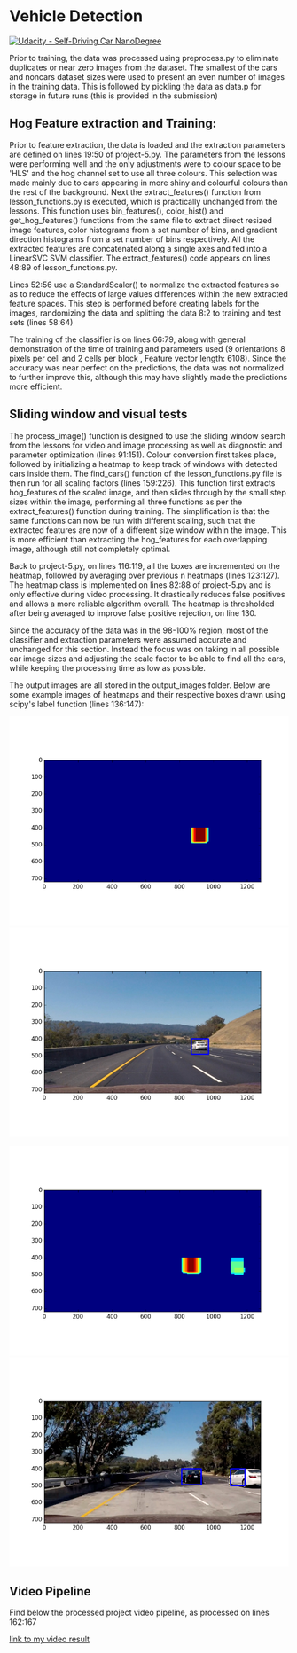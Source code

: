 # Vehicle Detection
[![Udacity - Self-Driving Car NanoDegree](https://s3.amazonaws.com/udacity-sdc/github/shield-carnd.svg)](http://www.udacity.com/drive)


Prior to training, the data was processed using preprocess.py to eliminate duplicates or near zero images from the dataset. 
The smallest of the cars and noncars dataset sizes were used to present an even number of images in the training data. This is 
  followed by pickling the data as data.p for storage in future runs (this is provided in the submission)

Hog Feature extraction and Training:
---

Prior to feature extraction, the data is loaded and the extraction parameters are defined on lines 19:50 of project-5.py.
The parameters from the lessons were performing well and the only adjustments were to colour space to be 'HLS' and 
the hog channel set to use all three colours. This selection was made mainly due to cars appearing in more shiny and colourful
colours than the rest of the background. Next the extract_features() function from lesson_functions.py is 
executed, which is practically unchanged from the lessons. This function uses bin_features(), color_hist() and
get_hog_features() functions from the same file to extract direct resized image features, color histograms from a set 
number of bins, and gradient direction histograms from a set number of bins respectively. All the extracted features are
concatenated along a single axes and fed into a LinearSVC SVM classifier. The extract_features() code appears on lines 
48:89 of lesson_functions.py.

Lines 52:56 use a StandardScaler() to normalize the extracted features so as to reduce the effects of large values differences within 
the new extracted feature spaces. This step is performed before creating labels for the images, randomizing the data and
 splitting the data 8:2 to training and test sets (lines 58:64)
 
 The training of the classifier is on lines 66:79, along with general demonstration of the time of training and parameters 
 used (9 orientations 8 pixels per cell and 2 cells per block , Feature vector length: 6108). Since the accuracy was 
 near perfect on the predictions, the data was not normalized to further improve this, although this may have slightly 
 made the predictions more efficient.

Sliding window and visual tests
---

The process_image() function is designed to use the sliding window search from the lessons for video and image processing 
as well as diagnostic and parameter optimization (lines 91:151). Colour conversion first takes place, followed by 
initializing a heatmap to keep track of windows with detected cars inside them. The find_cars() function of the 
lesson_functions.py file is then run for all scaling factors (lines 159:226). This function first extracts hog_features
of the scaled image, and then slides through by the small step sizes within the image, performing all three functions
as per the extract_features() function during training. The simplification is that the same functions can now be run
 with different scaling, such that the extracted features are now of a different size window within the image.
 This is more efficient than extracting the hog_features for each overlapping image, although still not completely optimal.

Back to project-5.py, on lines 116:119, all the boxes are incremented on the heatmap, followed by averaging over previous 
n heatmaps (lines 123:127). The heatmap class is implemented on lines 82:88 of project-5.py and is only effective during
video processing. It drastically reduces false positives and allows a more reliable algorithm overall. The heatmap is 
thresholded after being averaged to improve false positive rejection, on line 130.

Since the accuracy of the data was in the 98-100% region, most of the classifier and extraction parameters were assumed
 accurate and unchanged for this section. Instead the focus  was on taking in all possible car image sizes and adjusting
 the scale factor to be able to find all the cars, while keeping the processing time as low as possible.

The output images are all stored in the output_images folder. Below are some example images of heatmaps and their 
respective boxes drawn using scipy's label function (lines 136:147):  

![alt text](output_images/heatmap.png "heatmap")
![alt text](output_images/example.png "example for heatmap 1")

![alt text](output_images/heatmap2.png "heatmap2")
![alt text](output_images/example2.png "example for heatmap 2")

Video Pipeline
---

Find below the processed project video pipeline, as processed on lines 162:167

[link to my video result](processed_project_video.mp4)